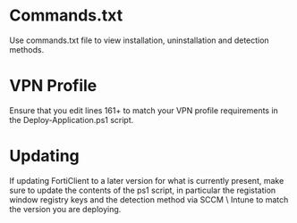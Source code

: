 # Commands.txt

Use commands.txt file to view installation, uninstallation and detection methods.

# VPN Profile

Ensure that you edit lines 161+ to match your VPN profile requirements in the Deploy-Application.ps1 script.

# Updating

If updating FortiClient to a later version for what is currently present, make sure to update the contents of the ps1 script, in particular the registation window registry keys and the detection method via SCCM \ Intune to match the version you are deploying.
